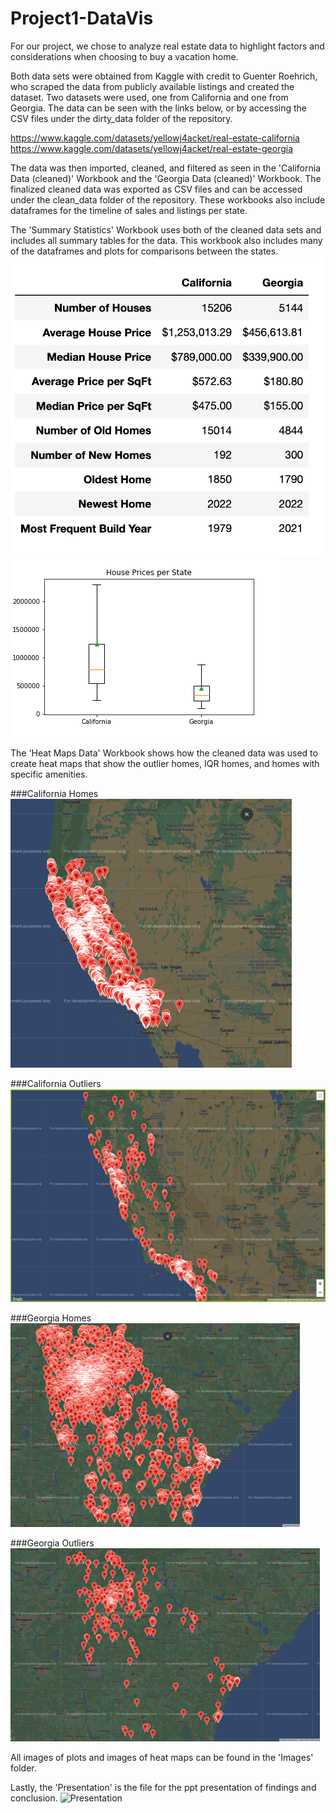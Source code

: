 # Project1-DataVis

For our project, we chose to analyze real estate data to highlight factors and considerations when choosing to buy a vacation home.

Both data sets were obtained from Kaggle with credit to Guenter Roehrich, who scraped the data from publicly available listings and created the dataset. Two datasets were used, one from California and one from Georgia. The data can be seen with the links below, or by accessing the CSV files under the dirty_data folder of the repository.

https://www.kaggle.com/datasets/yellowj4acket/real-estate-california
https://www.kaggle.com/datasets/yellowj4acket/real-estate-georgia

The data was then imported, cleaned, and filtered as seen in the 'California Data (cleaned)' Workbook and the 'Georgia Data (cleaned)' Workbook. The finalized cleaned data was exported as CSV files and can be accessed under the clean_data folder of the repository. These workbooks also include dataframes for the timeline of sales and listings per state. 


The 'Summary Statistics' Workbook uses both of the cleaned data sets and includes all summary tables for the data. This workbook also includes many of the dataframes and plots for comparisons between the states.
![Summary](https://github.com/nuvvalaps/Project1-DataVis/blob/main/Image_folder/Summary.png)
![Boxplots](https://github.com/nuvvalaps/Project1-DataVis/blob/main/Image_folder/Boxplot_comparison.png)

The 'Heat Maps Data' Workbook shows how the cleaned data was used to create heat maps that show the outlier homes, IQR homes, and homes with specific amenities.

###California Homes
![California](https://github.com/nuvvalaps/Project1-DataVis/blob/main/Image_folder/All%20Data%20plotted%20for%20California.png)

###California Outliers
![CaliforniaOutliers](https://github.com/nuvvalaps/Project1-DataVis/blob/main/Image_folder/California%20Outliers%20plotted.png)

###Georgia Homes
![Georgia](https://github.com/nuvvalaps/Project1-DataVis/blob/main/Image_folder/All%20Data%20plotted%20for%20Georgia.png)

###Georgia Outliers
![GeorgiaOutliers](https://github.com/nuvvalaps/Project1-DataVis/blob/main/Image_folder/Georgia%20Outliers.png)

All images of plots and images of heat maps can be found in the 'Images' folder.



Lastly, the 'Presentation' is the file for the ppt presentation of findings and conclusion.
![Presentation](https://docs.google.com/presentation/d/1dq3yWP0WWf4e3RsxQPlzyY_5WEn6f5h6NtNk_kRbPAg/edit?usp=sharing)
